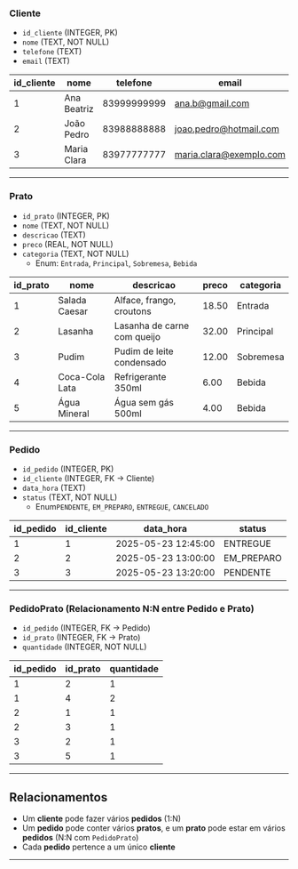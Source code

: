 ### Cliente

- `id_cliente` (INTEGER, PK)
- `nome` (TEXT, NOT NULL)
- `telefone` (TEXT)
- `email` (TEXT)

| id_cliente | nome        | telefone    | email                   |
| ---------- | ----------- | ----------- | ----------------------- |
| 1          | Ana Beatriz | 83999999999 | ana.b@gmail.com         |
| 2          | João Pedro  | 83988888888 | joao.pedro@hotmail.com  |
| 3          | Maria Clara | 83977777777 | maria.clara@exemplo.com |

---

### Prato

- `id_prato` (INTEGER, PK)
- `nome` (TEXT, NOT NULL)
- `descricao` (TEXT)
- `preco` (REAL, NOT NULL)
- `categoria` (TEXT, NOT NULL)
  - Enum: `Entrada`, `Principal`, `Sobremesa`, `Bebida`

| id_prato | nome           | descricao                   | preco | categoria |
| -------- | -------------- | --------------------------- | ----- | --------- |
| 1        | Salada Caesar  | Alface, frango, croutons    | 18.50 | Entrada   |
| 2        | Lasanha        | Lasanha de carne com queijo | 32.00 | Principal |
| 3        | Pudim          | Pudim de leite condensado   | 12.00 | Sobremesa |
| 4        | Coca-Cola Lata | Refrigerante 350ml          | 6.00  | Bebida    |
| 5        | Água Mineral   | Água sem gás 500ml          | 4.00  | Bebida    |

---

### Pedido

- `id_pedido` (INTEGER, PK)
- `id_cliente` (INTEGER, FK → Cliente)
- `data_hora` (TEXT)
- `status` (TEXT, NOT NULL)
  - Enum`PENDENTE`, `EM_PREPARO`, `ENTREGUE`, `CANCELADO`

| id_pedido | id_cliente | data_hora           | status     |
| --------- | ---------- | ------------------- | ---------- |
| 1         | 1          | 2025-05-23 12:45:00 | ENTREGUE   |
| 2         | 2          | 2025-05-23 13:00:00 | EM_PREPARO |
| 3         | 3          | 2025-05-23 13:20:00 | PENDENTE   |

---

### PedidoPrato (Relacionamento N:N entre Pedido e Prato)

- `id_pedido` (INTEGER, FK → Pedido)
- `id_prato` (INTEGER, FK → Prato)
- `quantidade` (INTEGER, NOT NULL)

| id_pedido | id_prato | quantidade |
| --------- | -------- | ---------- |
| 1         | 2        | 1          |
| 1         | 4        | 2          |
| 2         | 1        | 1          |
| 2         | 3        | 1          |
| 3         | 2        | 1          |
| 3         | 5        | 1          |

---

## Relacionamentos

- Um **cliente** pode fazer vários **pedidos** (1:N)
- Um **pedido** pode conter vários **pratos**, e um **prato** pode estar em vários **pedidos** (N:N com `PedidoPrato`)
- Cada **pedido** pertence a um único **cliente**

---
